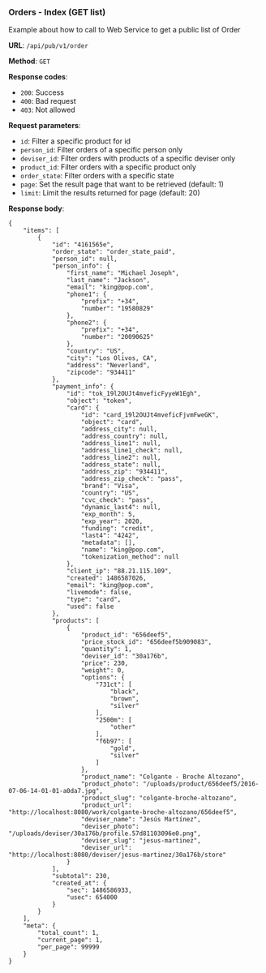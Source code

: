### Orders - Index (GET list)

Example about how to call to Web Service to get a public list of 
Order

**URL**: `/api/pub/v1/order`

**Method**: `GET`

**Response codes**: 
* `200`: Success
* `400`: Bad request
* `403`: Not allowed
  
**Request parameters**:
* `id`: Filter a specific product for id
* `person_id`: Filter orders of a specific person only
* `deviser_id`: Filter orders with products of a specific deviser only
* `product_id`: Filter orders with a specific product only
* `order_state`: Filter orders with a specific state
* `page`: Set the result page that want to be retrieved (default: 1)
* `limit`: Limit the results returned for page (default: 20)

**Response body**:

```
{
    "items": [
        {
            "id": "4161565e",
            "order_state": "order_state_paid",
            "person_id": null,
            "person_info": {
                "first_name": "Michael Joseph",
                "last_name": "Jackson",
                "email": "king@pop.com",
                "phone1": {
                    "prefix": "+34",
                    "number": "19580829"
                },
                "phone2": {
                    "prefix": "+34",
                    "number": "20090625"
                },
                "country": "US",
                "city": "Los Olivos, CA",
                "address": "Neverland",
                "zipcode": "934411"
            },
            "payment_info": {
                "id": "tok_19l2OUJt4mveficFyyeW1Egh",
                "object": "token",
                "card": {
                    "id": "card_19l2OUJt4mveficFjvmFweGK",
                    "object": "card",
                    "address_city": null,
                    "address_country": null,
                    "address_line1": null,
                    "address_line1_check": null,
                    "address_line2": null,
                    "address_state": null,
                    "address_zip": "934411",
                    "address_zip_check": "pass",
                    "brand": "Visa",
                    "country": "US",
                    "cvc_check": "pass",
                    "dynamic_last4": null,
                    "exp_month": 5,
                    "exp_year": 2020,
                    "funding": "credit",
                    "last4": "4242",
                    "metadata": [],
                    "name": "king@pop.com",
                    "tokenization_method": null
                },
                "client_ip": "88.21.115.109",
                "created": 1486587026,
                "email": "king@pop.com",
                "livemode": false,
                "type": "card",
                "used": false
            },
            "products": [
                {
                    "product_id": "656deef5",
                    "price_stock_id": "656deef5b909083",
                    "quantity": 1,
                    "deviser_id": "30a176b",
                    "price": 230,
                    "weight": 0,
                    "options": {
                        "731ct": [
                            "black",
                            "brown",
                            "silver"
                        ],
                        "2500m": [
                            "other"
                        ],
                        "f6b97": [
                            "gold",
                            "silver"
                        ]
                    },
                    "product_name": "Colgante - Broche Altozano",
                    "product_photo": "/uploads/product/656deef5/2016-07-06-14-01-01-a0da7.jpg",
                    "product_slug": "colgante-broche-altozano",
                    "product_url": "http://localhost:8080/work/colgante-broche-altozano/656deef5",
                    "deviser_name": "Jesús Martínez",
                    "deviser_photo": "/uploads/deviser/30a176b/profile.57d81103096e0.png",
                    "deviser_slug": "jesus-martinez",
                    "deviser_url": "http://localhost:8080/deviser/jesus-martinez/30a176b/store"
                }
            ],
            "subtotal": 230,
            "created_at": {
                "sec": 1486586933,
                "usec": 654000
            }
        }
    ],
    "meta": {
        "total_count": 1,
        "current_page": 1,
        "per_page": 99999
    }
}
```